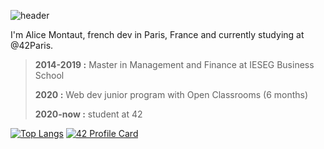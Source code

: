 ![header](https://capsule-render.vercel.app/api?type=waving&color=gradient&height=150&section=header&text=Hi%20there%20👋&animation=fadeIn&fontSize=50&fontAlign=50&fontAlignY=30)

I'm Alice Montaut, french dev in Paris, France and currently studying at @42Paris.

> **2014-2019 :** Master in Management and Finance at IESEG Business School
> 
> **2020 :** Web dev junior program with Open Classrooms (6 months)
> 
> **2020-now :** student at 42 

[![Top Langs](https://github-readme-stats.vercel.app/api/top-langs/?username=amontaut&layout=compact&theme=vue-dark)](https://github.com/amontaut/github-readme-stats)
[![42 Profile Card](https://1337-readme.vercel.app/api/profile?cursus=42cursus&dark=true&leet_logo=hide&login=amontaut)](https://github.com/mohouyizme/1337-readme)
